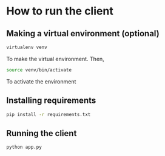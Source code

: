 # How to run the client

## Making a virtual environment (optional)

```bash
virtualenv venv
```

To make the virtual environment. Then,

```bash
source venv/bin/activate
```

To activate the environment

## Installing requirements

```bash
pip install -r requirements.txt
```

## Running the client

```bash
python app.py
```
